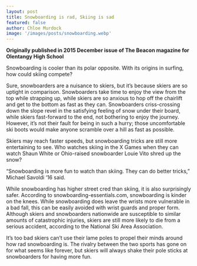 ```yaml
---
layout: post
title: Snowboarding is rad, Skiing is sad
featured: false
author: Chloe Murdock
image: '/images/posts/snowboarding.webp'
---
```


**Originally published in 2015 December issue of The Beacon magazine for Olentangy High School**

Snowboarding is cooler than its polar opposite. With its origins in surfing, how could skiing compete?

Sure, snowboarders are a nuisance to skiers, but it’s because skiers are so uptight in comparison. Snowboarders take time to enjoy the view from the top while strapping up, while skiers are so anxious to hop off the chairlift and get to the bottom as fast as they can. Snowboarders criss-crossing down the slope revel in the satisfying feeling of snow under their board, while skiers fast-forward to the end, not bothering to enjoy the journey. However, it’s not their fault for being in such a hurry; those uncomfortable ski boots would make anyone scramble over a hill as fast as possible.

Skiers may reach faster speeds, but snowboarding tricks are still more entertaining to see. Who watches skiing in the X Games when they can watch Shaun White or Ohio-raised snowboarder Louie Vito shred up the snow?

“Snowboarding is more fun to watch than skiing. They can do better tricks,” Michael Savoldi ‘16 said.

While snowboarding has higher street cred than skiing, it is also surprisingly safer. According to snowboarding-essentials.com, snowboarding is kinder on the knees. While snowboarding does leave the wrists more vulnerable in a bad fall, this can be easily avoided with wrist guards and proper form. Although skiers and snowboarders nationwide are susceptible to similar amounts of catastrophic injuries, skiers are still more likely to die from a serious accident, according to the National Ski Area Association.

It’s too bad skiers can’t use their lame poles to propel their minds around how rad snowboarding is. The rivalry between the two sports has gone on for what seems like forever, but skiers will always shake their pole sticks at snowboarders for having more fun.

